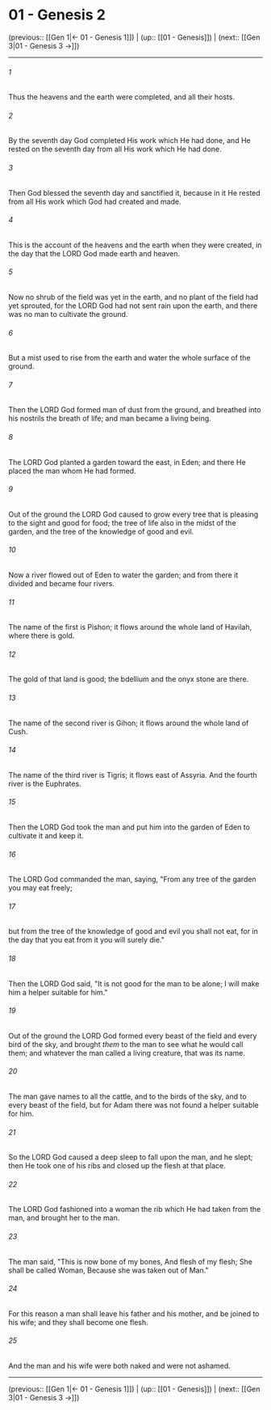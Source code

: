# 01 - Genesis 2

(previous:: [[Gen 1|← 01 - Genesis 1]]) | (up:: [[01 - Genesis]]) | (next:: [[Gen 3|01 - Genesis 3 →]])

***


###### 1 
Thus the heavens and the earth were completed, and all their hosts. 

###### 2 
By the seventh day God completed His work which He had done, and He rested on the seventh day from all His work which He had done. 

###### 3 
Then God blessed the seventh day and sanctified it, because in it He rested from all His work which God had created and made. 

###### 4 
This is the account of the heavens and the earth when they were created, in the day that the LORD God made earth and heaven. 

###### 5 
Now no shrub of the field was yet in the earth, and no plant of the field had yet sprouted, for the LORD God had not sent rain upon the earth, and there was no man to cultivate the ground. 

###### 6 
But a mist used to rise from the earth and water the whole surface of the ground. 

###### 7 
Then the LORD God formed man of dust from the ground, and breathed into his nostrils the breath of life; and man became a living being. 

###### 8 
The LORD God planted a garden toward the east, in Eden; and there He placed the man whom He had formed. 

###### 9 
Out of the ground the LORD God caused to grow every tree that is pleasing to the sight and good for food; the tree of life also in the midst of the garden, and the tree of the knowledge of good and evil. 

###### 10 
Now a river flowed out of Eden to water the garden; and from there it divided and became four rivers. 

###### 11 
The name of the first is Pishon; it flows around the whole land of Havilah, where there is gold. 

###### 12 
The gold of that land is good; the bdellium and the onyx stone are there. 

###### 13 
The name of the second river is Gihon; it flows around the whole land of Cush. 

###### 14 
The name of the third river is Tigris; it flows east of Assyria. And the fourth river is the Euphrates. 

###### 15 
Then the LORD God took the man and put him into the garden of Eden to cultivate it and keep it. 

###### 16 
The LORD God commanded the man, saying, "From any tree of the garden you may eat freely; 

###### 17 
but from the tree of the knowledge of good and evil you shall not eat, for in the day that you eat from it you will surely die." 

###### 18 
Then the LORD God said, "It is not good for the man to be alone; I will make him a helper suitable for him." 

###### 19 
Out of the ground the LORD God formed every beast of the field and every bird of the sky, and brought _them_ to the man to see what he would call them; and whatever the man called a living creature, that was its name. 

###### 20 
The man gave names to all the cattle, and to the birds of the sky, and to every beast of the field, but for Adam there was not found a helper suitable for him. 

###### 21 
So the LORD God caused a deep sleep to fall upon the man, and he slept; then He took one of his ribs and closed up the flesh at that place. 

###### 22 
The LORD God fashioned into a woman the rib which He had taken from the man, and brought her to the man. 

###### 23 
The man said, "This is now bone of my bones, And flesh of my flesh; She shall be called Woman, Because she was taken out of Man." 

###### 24 
For this reason a man shall leave his father and his mother, and be joined to his wife; and they shall become one flesh. 

###### 25 
And the man and his wife were both naked and were not ashamed.

***

(previous:: [[Gen 1|← 01 - Genesis 1]]) | (up:: [[01 - Genesis]]) | (next:: [[Gen 3|01 - Genesis 3 →]])
